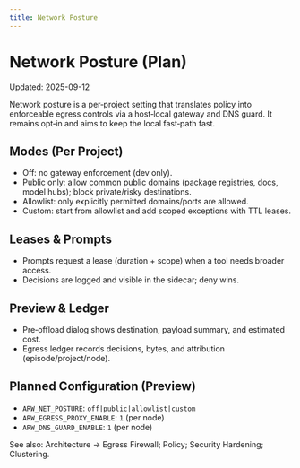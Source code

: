 ```yaml
---
title: Network Posture
---
```


# Network Posture (Plan)

Updated: 2025-09-12

Network posture is a per‑project setting that translates policy into enforceable egress controls via a host‑local gateway and DNS guard. It remains opt‑in and aims to keep the local fast‑path fast.

## Modes (Per Project)
- Off: no gateway enforcement (dev only).
- Public only: allow common public domains (package registries, docs, model hubs); block private/risky destinations.
- Allowlist: only explicitly permitted domains/ports are allowed.
- Custom: start from allowlist and add scoped exceptions with TTL leases.

## Leases & Prompts
- Prompts request a lease (duration + scope) when a tool needs broader access.
- Decisions are logged and visible in the sidecar; deny wins.

## Preview & Ledger
- Pre‑offload dialog shows destination, payload summary, and estimated cost.
- Egress ledger records decisions, bytes, and attribution (episode/project/node).

## Planned Configuration (Preview)
- `ARW_NET_POSTURE`: `off|public|allowlist|custom`
- `ARW_EGRESS_PROXY_ENABLE`: `1` (per node)
- `ARW_DNS_GUARD_ENABLE`: `1` (per node)

See also: Architecture → Egress Firewall; Policy; Security Hardening; Clustering.

